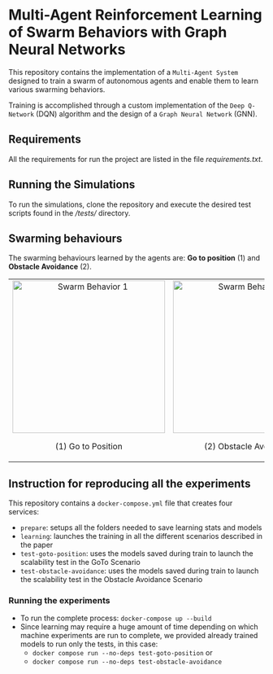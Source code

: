 # Multi-Agent Reinforcement Learning of Swarm Behaviors with Graph Neural Networks

This repository contains the implementation of a `Multi-Agent System` designed to train a swarm of autonomous agents and enable them to learn various swarming behaviors.

Training is accomplished through a custom implementation of the `Deep Q-Network` (DQN) algorithm and the design of a `Graph Neural Network` (GNN).

## Requirements 

All the requirements for run the project are listed in the file *requirements.txt*.

## Running the Simulations

To run the simulations, clone the repository and execute the desired test scripts found in the */tests/* directory.

## Swarming behaviours

The swarming behaviours learned by the agents are: **Go to position** (1) and **Obstacle Avoidance** (2). 

<p align="center">
  <table>
    <tr>
      <td style="text-align: center;">
        <img src="/media/go_to_position.gif" alt="Swarm Behavior 1" width="300"/>
        <p>(1) Go to Position</p>
      </td>
      <td style="text-align: center;">
        <img src="/media/obstacle_avoidance.gif" alt="Swarm Behavior 3" width="300"/>
        <p>(2) Obstacle Avoidance</p>
      </td>
    </tr>
  </table>
</p>

## Instruction for reproducing all the experiments

This repository contains a `docker-compose.yml` file that creates four services:
  * `prepare`: setups all the folders needed to save learning stats and models
  * `learning`: launches the training in all the different scenarios described in the paper
  * `test-goto-position`: uses the models saved during train to launch the scalability test in the GoTo Scenario
  * `test-obstacle-avoidance`: uses the models saved during train to launch the scalability test in the Obstacle Avoidance Scenario

### Running the experiments
* To run the complete process: `docker-compose up --build`
* Since learning may require a huge amount of time depending on which machine experiments are run to complete, we provided already trained models to run only the tests, in this case:
  * `docker compose run --no-deps test-goto-position` or
  * `docker compose run --no-deps test-obstacle-avoidance`
